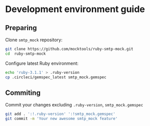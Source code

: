 # Development environment guide

## Preparing

Clone `smtp_mock` repository:

```bash
git clone https://github.com/mocktools/ruby-smtp-mock.git
cd  ruby-smtp-mock
```

Configure latest Ruby environment:

```bash
echo 'ruby-3.1.1' > .ruby-version
cp .circleci/gemspec_latest smtp_mock.gemspec
```

## Commiting

Commit your changes excluding `.ruby-version`, `smtp_mock.gemspec`

```bash
git add . ':!.ruby-version' ':!smtp_mock.gemspec'
git commit -m 'Your new awesome smtp_mock feature'
```

